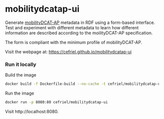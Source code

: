 # mobilitydcatap-ui

Generate [mobilityDCAT-AP](https://w3id.org/mobilitydcat-ap/) metadata in RDF using a form-based interface. Test and experiment with different metadata to learn how different information are described according to the moilityDCAT-AP specification.

The form is compliant with the minimum profile of mobilityDCAT-AP.

Visit the webpage at: https://cefriel.github.io/mobilitydcatap-ui

### Run it locally

Build the image
```sh
docker build -f Dockerfile-build --no-cache -t cefriel/mobilitydcatap-ui .
```

Run the image
```sh
docker run -p 8080:80 cefriel/mobilitydcatap-ui
```

Visit http://localhost:8080.